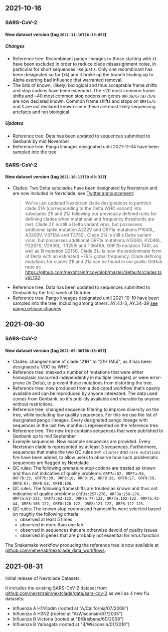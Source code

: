 ## 2021-10-16

### SARS-CoV-2

#### New dataset version (tag `2021-11-16T16:38:05Z`)

##### Changes

- Reference tree: Recombinant pango lineages (= those starting with `X`) have been excluded in order to reduce clade misassignment noise, in particular for short sequences like just `S`. Only one recombinant has been designated so far (`XA`) and it broke up the branch leading up to Alpha exerting bad influence that warranted removal.
- The lists of known, (likely) biological and thus acceptable frame shifts and stop codons have been extended. The ~20 most common frame shifts and ~40 most common stop codons on genes `ORF3a/6/7a/7b/8` are now declared known. Common frame shifts and stops on `ORF1a/b` and `S` are not declared known since these are most likely sequencing artefacts and not biological.

##### Updates

- Reference tree: Data has been updated to sequences submitted to Genbank by mid November
- Reference tree: Pango lineages designated until 2021-11-04 have been sampled into the tree

### SARS-CoV-2

#### New dataset version (tag `2021-10-11T19:00:32Z`)

- Clades: Two Delta subclades have been designated by Nextstrain and are now included in Nextclade, see [Twitter announcement](https://twitter.com/nextstrain/status/1446903892864737280):
   > We've just updated Nextstrain clade designations to partition clade 21A (corresponding to the Delta WHO variant) into subclades 21I and 21J following our previously defined rules for defining clades when mutational and frequency thresholds are met.
   > Clade 21I is still a Delta variant virus, but possesses additional spike mutation A222V and ORF1a mutations P1640L, A3209V, V3718A and T3750I.
   > Clade 21J is still a Delta variant virus, but possesses additional ORF1a mutations A1306S, P2046L, P2287S, V2930L, T3255I and T3646A, ORF7b mutation T40I, as well as N mutation G215C. Clade 21J is now the predominate form of Delta with an estimated ~79% global frequency.
   > Clade defining mutations for clades 21I and 21J can be found in our public GitHub repo at: <https://github.com/nextstrain/ncov/blob/master/defaults/clades.tsv#L102>.
- Reference tree: Data has been updated to sequences submitted to Genbank by the first week of October.
- Reference tree: Pango lineages designated until 2021-10-10 have been sampled into the tree, including among others: AY.4.1-3, AY.34-39 [see pango release changes](https://github.com/cov-lineages/pango-designation/compare/v1.2.77...v1.2.84)

## 2021-09-30

### SARS-CoV-2

#### New dataset version (tag `2021-09-30T08:13:05Z`)

- Clades: changed name of clade "21H" to "21H (Mu)", as it has been designated a VOC by WHO
- Reference tree: masked a number of mutations that were either homoplasic (occurred independently in multiple lineages) or were error-prone (in Delta), to prevent these mutations from distorting the tree.
- Reference tree: now produced from a dedicated workflow that’s openly available and can be reproduced by anyone interested. The data used comes from Genbank, so it's publicly available and sharable by anyone without restrictions.
- Reference tree: changed sequence filtering to improve diversity on the tree, while excluding low quality sequences. For this we use the list of designated pango lineages. Every designated pango lineage with sequences in the last few months is represented on the reference tree.
- Reference tree: The new tree contains sequences that were published to Genbank up to mid September
- Example sequences: New example sequences are provided. Every Nextstrain clade is represented by at least 3 sequences. Furthermore, sequences that make the two QC rules `SNP cluster` and `rare mutations` fire have been added, to allow users to observe how such problematic sequences are flagged by Nextclade.
- QC rules: The following premature stop codons are treated as known and thus not indicative of quality problems: `ORF7a:62, ORF7a:94, ORF7b:33, ORF7b:39, ORF8:18, ORF8:19, ORF8:26, ORF8:27, ORF8:59, ORF8:67, ORF8:68, ORF8:106`.
- QC rules: The following frameshifts are treated as known and thus not indicative of quality problems: `ORF3a:257-276, ORF3a:259-276, ORF7a:62-122, ORF7a:63-122, ORF7a:77-122, ORF7a:102-122, ORF7b:42-44, ORF8:108-122, ORF8:120-122, ORF8:121-122, ORF8:122-123`.
- QC rules: The known stop codons and frameshifts were selected based on roughly the following criteria:
  - observed at least 5 times
  - observed in more than one lab
  - observed in sequences that are otherwise devoid of quality issues
  - observed in genes that are probably not essential for virus function

The Snakemake workflow producing the reference tree is now available at [github.com/neherlab/nextclade_data_workflows](https://github.com/neherlab/nextclade_data_workflows).

## 2021-08-31

Initial release of Nextclade Datasets.

It includes the existing SARS-CoV-2 dataset from
[github.com/nextstrain/nextclade/data/sars-cov-2](https://github.com/nextstrain/nextclade/tree/0817313f674471a49803cf1970bc92832207b4f5/data/sars-cov-2) as well as 4 new flu datasets:

- Influenza A H1N1pdm (rooted at "A/California/07/2009")
- Influenza A H3N2 (rooted at "A/Wisconsin/67/2005")
- Influenza B Victoria (rooted at "B/Brisbane/60/2008")
- Influenza B Yamagata (rooted at "B/Wisconsin/01/2010")
